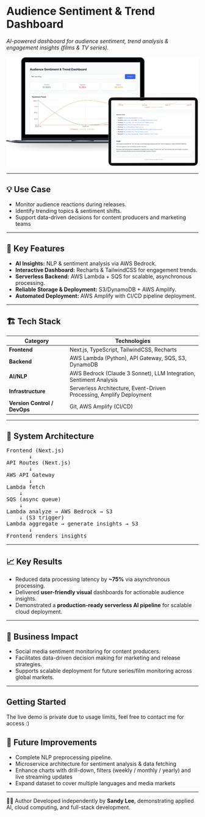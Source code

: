 # Audience Sentiment & Trend Dashboard

_AI-powered dashboard for audience sentiment, trend analysis & engagement insights (films & TV series)._
<br></br>
![Dashboard Demo](./dashboard-screenshot.svg)

---

## 💡 Use Case
* Monitor audience reactions during releases.
* Identify trending topics & sentiment shifts.
* Support data-driven decisions for content producers and marketing teams
  
---

## 🧩 Key Features

* **AI Insights:** NLP & sentiment analysis via AWS Bedrock.
* **Interactive Dashboard:** Recharts & TailwindCSS for engagement trends.
* **Serverless Backend:** AWS Lambda + SQS for scalable, asynchronous processing.
* **Reliable Storage & Deployment:** S3/DynamoDB + AWS Amplify.
* **Automated Deployment:** AWS Amplify with CI/CD pipeline deployment.


---

## 🏗️ Tech Stack

| Category | Technologies |
|-----------|---------------|
| **Frontend** | Next.js, TypeScript, TailwindCSS, Recharts |
| **Backend** | AWS Lambda (Python), API Gateway, SQS, S3, DynamoDB |
| **AI/NLP** | AWS Bedrock (Claude 3 Sonnet), LLM Integration, Sentiment Analysis |
| **Infrastructure** | Serverless Architecture, Event-Driven Processing, Amplify Deployment |
| **Version Control / DevOps** | Git, AWS Amplify (CI/CD) |

---

## 🧠 System Architecture

<pre>
Frontend (Next.js)
       ↓
API Routes (Next.js)
       ↓
AWS API Gateway
       ↓
Lambda fetch
    ↓
SQS (async queue)
    ↓
Lambda analyze → AWS Bedrock → S3
    ↓ (S3 trigger)
Lambda aggregate → generate insights → S3
       ↓
Frontend renders insights
</pre>

---

## 📈 Key Results
* Reduced data processing latency by **~75%** via asynchronous processing.
* Delivered **user-friendly visual** dashboards for actionable audience insights.
* Demonstrated a **production-ready serverless AI pipeline** for scalable cloud deployment.

---

## 💼 Business Impact
* Social media sentiment monitoring for content producers.
* Facilitates data-driven decision making for marketing and release strategies. 
* Supports scalable deployment for future series/film monitoring across global markets.

---

## Getting Started
The live demo is private due to usage limits, feel free to contact me for access :)

## 🤖 Future Improvements
* Complete NLP preprocessing pipeline.
* Microservice architecture for sentiment analysis & data fetching
* Enhance charts with drill-down, filters (weekly / monthly / yearly) and live streaming updates
* Expand dataset to cover multiple languages and media markets  

---

🧑‍💻 Author
Developed independently by **Sandy Lee**, demonstrating applied AI, cloud computing, and full-stack development.






